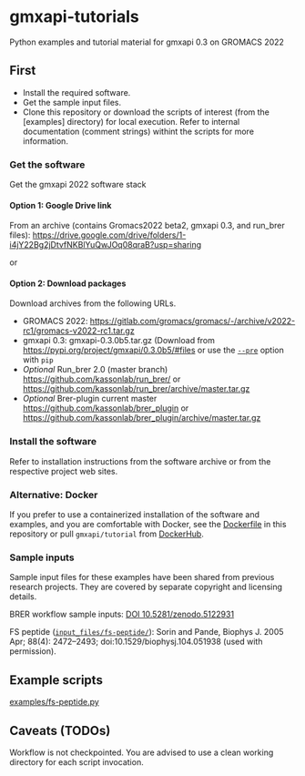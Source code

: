 # gmxapi-tutorials
Python examples and tutorial material for gmxapi 0.3 on GROMACS 2022

## First

* Install the required software.
* Get the sample input files.
* Clone this repository or download the scripts of interest (from the [examples] directory) for local execution. Refer to internal documentation (comment strings) withint the scripts for more information.

### Get the software

Get the gmxapi 2022 software stack

#### Option 1: Google Drive link

From an archive (contains Gromacs2022 beta2, gmxapi 0.3, and run_brer files):
https://drive.google.com/drive/folders/1-i4jY22Bg2jDtvfNKBlYuQwJOq08qraB?usp=sharing

or

#### Option 2: Download packages

Download archives from the following URLs.

* GROMACS 2022: https://gitlab.com/gromacs/gromacs/-/archive/v2022-rc1/gromacs-v2022-rc1.tar.gz
* gmxapi 0.3: gmxapi-0.3.0b5.tar.gz
  (Download from https://pypi.org/project/gmxapi/0.3.0b5/#files or use the [`--pre`](https://pip.pypa.io/en/stable/cli/pip_install/#pre-release-versions) option with `pip`
* *Optional* Run_brer 2.0 (master branch) https://github.com/kassonlab/run_brer/ or https://github.com/kassonlab/run_brer/archive/master.tar.gz
* *Optional* Brer-plugin current master https://github.com/kassonlab/brer_plugin or https://github.com/kassonlab/brer_plugin/archive/master.tar.gz

### Install the software

Refer to installation instructions from the software archive or from the respective project web sites.

### Alternative: Docker

If you prefer to use a containerized installation of the software and examples, and you are comfortable with Docker, see the [Dockerfile](Dockerfile) in this repository or pull `gmxapi/tutorial` from [DockerHub](https://hub.docker.com/repository/docker/gmxapi/tutorial).

### Sample inputs

Sample input files for these examples have been shared from previous research projects. They are covered by separate copyright and licensing details.

BRER workflow sample inputs: [DOI 10.5281/zenodo.5122931](https://zenodo.org/record/5122931)

FS peptide ([`input_files/fs-peptide/`](input_files/fs-peptide/)):
Sorin and Pande, Biophys J. 2005 Apr; 88(4): 2472–2493; doi:10.1529/biophysj.104.051938 (used with permission).

## Example scripts

[examples/fs-peptide.py](examples/fs-peptide.py)

## Caveats (TODOs)

Workflow is not checkpointed. You are advised to use a clean working directory for each script invocation.
